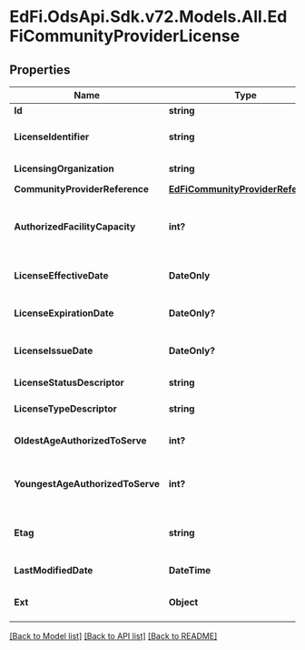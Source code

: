 # EdFi.OdsApi.Sdk.v72.Models.All.EdFiCommunityProviderLicense

## Properties

Name | Type | Description | Notes
------------ | ------------- | ------------- | -------------
**Id** | **string** |  | [optional] 
**LicenseIdentifier** | **string** | The unique identifier issued by the licensing organization. | 
**LicensingOrganization** | **string** | The organization issuing the license. | 
**CommunityProviderReference** | [**EdFiCommunityProviderReference**](EdFiCommunityProviderReference.md) |  | 
**AuthorizedFacilityCapacity** | **int?** | The maximum number that can be contained or accommodated which a provider is authorized or licensed to serve. | [optional] 
**LicenseEffectiveDate** | **DateOnly** | The month, day, and year on which a license is active or becomes effective. | 
**LicenseExpirationDate** | **DateOnly?** | The month, day, and year on which a license will expire. | [optional] 
**LicenseIssueDate** | **DateOnly?** | The month, day, and year on which an active license was issued. | [optional] 
**LicenseStatusDescriptor** | **string** | An indication of the status of the license. | [optional] 
**LicenseTypeDescriptor** | **string** | An indication of the category of the license. | 
**OldestAgeAuthorizedToServe** | **int?** | The oldest age of children a provider is authorized or licensed to serve. | [optional] 
**YoungestAgeAuthorizedToServe** | **int?** | The youngest age of children a provider is authorized or licensed to serve. | [optional] 
**Etag** | **string** | A unique system-generated value that identifies the version of the resource. | [optional] 
**LastModifiedDate** | **DateTime** | The date and time the resource was last modified. | [optional] 
**Ext** | **Object** | Extensions to the CommunityProviderLicense entity. | [optional] 

[[Back to Model list]](../README.md#documentation-for-models) [[Back to API list]](../README.md#documentation-for-api-endpoints) [[Back to README]](../README.md)

